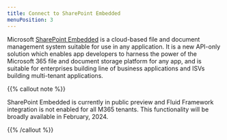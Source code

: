 ```yaml
---
title: Connect to SharePoint Embedded
menuPosition: 3
---
```


Microsoft [SharePoint Embedded](https://learn.microsoft.com/en-us/sharepoint/dev/embedded/overview) is a cloud-based file and document management system suitable for use in any application. It is a new API-only solution which enables app developers to harness the power of the Microsoft 365 file and document storage platform for any app, and is suitable for enterprises building line of business applications and ISVs building multi-tenant applications.

{{% callout note %}}

SharePoint Embedded is currently in public preview and Fluid Framework integration is not enabled for all M365 tenants. This functionality will be broadly available in February, 2024.

{{% /callout %}}
